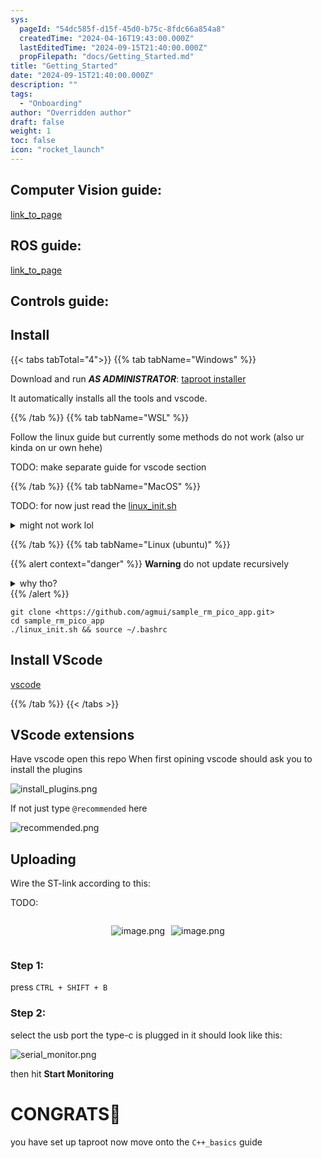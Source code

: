 ```yaml
---
sys:
  pageId: "54dc585f-d15f-45d0-b75c-8fdc66a854a8"
  createdTime: "2024-04-16T19:43:00.000Z"
  lastEditedTime: "2024-09-15T21:40:00.000Z"
  propFilepath: "docs/Getting_Started.md"
title: "Getting_Started"
date: "2024-09-15T21:40:00.000Z"
description: ""
tags:
  - "Onboarding"
author: "Overridden author"
draft: false
weight: 1
toc: false
icon: "rocket_launch"
---
```


## Computer Vision guide:

[link_to_page](86d45bc0-388b-4d26-8848-44f255f73d0e)

## ROS guide:

[link_to_page](3c76c1de-ec8f-46d6-8b0a-294005edc2d5)

## Controls guide:

## Install

{{< tabs tabTotal="4">}}
{{% tab tabName="Windows" %}}

Download and run _**AS ADMINISTRATOR**_: [taproot installer](https://github.com/Thornbots/TeachingFreshies/releases/tag/1.0)

It automatically installs all the tools and vscode.

{{% /tab %}}
{{% tab tabName="WSL" %}}

Follow the linux guide but currently some methods do not work (also ur kinda on ur own hehe)

TODO: make separate guide for vscode section

{{% /tab %}}
{{% tab tabName="MacOS" %}}

TODO: for now just read the [linux_init.sh](https://github.com/agmui/sample_rm_pico_app/blob/main/linux_init.sh)

<details>
<summary>might not work lol</summary>

`brew install libusb pkg-config`

Next install: [vscode](https://code.visualstudio.com/Download)

</details>

{{% /tab %}}
{{% tab tabName="Linux (ubuntu)" %}}

{{% alert context="danger" %}}
**Warning** do not update recursively
<details>
<summary>why tho?</summary>
There are some submodules that may go on for a while (like tinyusb) and I highly
recommend you don't need to get them.
If you want to see what submodules I update just look in `linux_init.sh`
</details>
{{% /alert %}}

```shell
git clone <https://github.com/agmui/sample_rm_pico_app.git>
cd sample_rm_pico_app
./linux_init.sh && source ~/.bashrc
```

## Install VScode

[vscode](https://code.visualstudio.com/Download)

{{% /tab %}}
{{< /tabs >}}

## VScode extensions

Have vscode open this repo
When first opining vscode should ask you to install the plugins

![install_plugins.png](https://prod-files-secure.s3.us-west-2.amazonaws.com/d518164a-d88e-44d1-a4ee-3adb3bd8bce0/89bd30f0-1825-4e77-867b-0a41ce370880/install_plugins.png?X-Amz-Algorithm=AWS4-HMAC-SHA256&X-Amz-Content-Sha256=UNSIGNED-PAYLOAD&X-Amz-Credential=ASIAZI2LB466SDQZYM7E%2F20250317%2Fus-west-2%2Fs3%2Faws4_request&X-Amz-Date=20250317T100904Z&X-Amz-Expires=3600&X-Amz-Security-Token=IQoJb3JpZ2luX2VjEOn%2F%2F%2F%2F%2F%2F%2F%2F%2F%2FwEaCXVzLXdlc3QtMiJGMEQCIFnKNBoa6zHfuGe2YgloA4eCd5HZ3km0hfovXnAb%2FlRiAiBzBRA0pslqpaqJh3BWZBQfBR7t2JGz6%2FgnX2%2BlVY7N9yr%2FAwhCEAAaDDYzNzQyMzE4MzgwNSIMElE3m%2F%2FL9jfkF9m1KtwDb%2Fv6D9%2Fgd9PgFPCFxzcEl3W9EVIrIUT%2F7anEUjSv0V9HynFso7twaTxsiRlXUTHlMGGlb099K7jNLCamr3HX30S1HkY3TA4IRowvdnsn411FVdva5wDJbQcFRCgK6QBSctVlN2RHA89X4LR%2BdtrXl5QDTI492lugo%2Fvae9GKeVwoa6jQhXHW3AJS0k4vOnl%2BN2tQ40Q5h0wJHJg0d5RnHrh1tdK5bQOa4%2FiTP9fPXU7Zd%2BU4FTS6Lt1C3m1OwJgH3f%2BDQ86jCUsBXiyihurmDOOh5tzZdP4fibkQjif3BCG%2BCCBQN00B%2BML3%2Bpf0S8StZJHqq9AYtR8JE6AqFC5qXwErPf6jLqcjLr0l7dq9Vc7Qv8mtuPh3U8oC8tS8wT%2B9nOZNxHt8HxF0Ck%2BbDUTfK%2F2fBeP5zuqxOp7%2FTL1YmF1vm6seLz1rm1cCkzjGnsfTbO7ze4hvmRDHPRf6DP0D0iN7x%2BUmfzDM09T9GCAt7oAnJKdFQCwebC670WP6v0EFoHDtVJzPQoruqZj27MH%2FrMTX0tHHp1vXELdr3ZSW0ADKsNMZ3CQZiC0H26fvrv0uIDYowAYQGq31u%2FJJ7uK9oyaxQIBcoEZQyYFKKc6DLAw3Jl1okoed8KG8QVswic%2FfvgY6pgE%2BESb3ueOWu%2BGaOQiv7Yf1Qr2n%2FV3wKcu7tD4iZR%2BwZi0cfmZIaETXxDhyyuVZT9w49Zt1C8BLj7QQmpsFHpvnZKb2KU1fmOpuGejg5v%2FyydP09B5Tuh5KKa84LVzWVMymyuenyoT%2FzZQOttHTu9aJqWm4SNdlmmctb8ixrbTKroD%2FZiCj8ryc6c%2FY4MCR%2BJdMXp9tBFE7ABYWc8WrkZt4B%2ByEkjKU&X-Amz-Signature=0404d583818b559a5797d0f487615990fa7c98717d07d5631eaa927c434d46f4&X-Amz-SignedHeaders=host&x-id=GetObject)

If not just type `@recommended` here  

![recommended.png](https://prod-files-secure.s3.us-west-2.amazonaws.com/d518164a-d88e-44d1-a4ee-3adb3bd8bce0/61e661e9-5d85-4dfc-be0d-8d2097a5e793/recommended.png?X-Amz-Algorithm=AWS4-HMAC-SHA256&X-Amz-Content-Sha256=UNSIGNED-PAYLOAD&X-Amz-Credential=ASIAZI2LB466SDQZYM7E%2F20250317%2Fus-west-2%2Fs3%2Faws4_request&X-Amz-Date=20250317T100904Z&X-Amz-Expires=3600&X-Amz-Security-Token=IQoJb3JpZ2luX2VjEOn%2F%2F%2F%2F%2F%2F%2F%2F%2F%2FwEaCXVzLXdlc3QtMiJGMEQCIFnKNBoa6zHfuGe2YgloA4eCd5HZ3km0hfovXnAb%2FlRiAiBzBRA0pslqpaqJh3BWZBQfBR7t2JGz6%2FgnX2%2BlVY7N9yr%2FAwhCEAAaDDYzNzQyMzE4MzgwNSIMElE3m%2F%2FL9jfkF9m1KtwDb%2Fv6D9%2Fgd9PgFPCFxzcEl3W9EVIrIUT%2F7anEUjSv0V9HynFso7twaTxsiRlXUTHlMGGlb099K7jNLCamr3HX30S1HkY3TA4IRowvdnsn411FVdva5wDJbQcFRCgK6QBSctVlN2RHA89X4LR%2BdtrXl5QDTI492lugo%2Fvae9GKeVwoa6jQhXHW3AJS0k4vOnl%2BN2tQ40Q5h0wJHJg0d5RnHrh1tdK5bQOa4%2FiTP9fPXU7Zd%2BU4FTS6Lt1C3m1OwJgH3f%2BDQ86jCUsBXiyihurmDOOh5tzZdP4fibkQjif3BCG%2BCCBQN00B%2BML3%2Bpf0S8StZJHqq9AYtR8JE6AqFC5qXwErPf6jLqcjLr0l7dq9Vc7Qv8mtuPh3U8oC8tS8wT%2B9nOZNxHt8HxF0Ck%2BbDUTfK%2F2fBeP5zuqxOp7%2FTL1YmF1vm6seLz1rm1cCkzjGnsfTbO7ze4hvmRDHPRf6DP0D0iN7x%2BUmfzDM09T9GCAt7oAnJKdFQCwebC670WP6v0EFoHDtVJzPQoruqZj27MH%2FrMTX0tHHp1vXELdr3ZSW0ADKsNMZ3CQZiC0H26fvrv0uIDYowAYQGq31u%2FJJ7uK9oyaxQIBcoEZQyYFKKc6DLAw3Jl1okoed8KG8QVswic%2FfvgY6pgE%2BESb3ueOWu%2BGaOQiv7Yf1Qr2n%2FV3wKcu7tD4iZR%2BwZi0cfmZIaETXxDhyyuVZT9w49Zt1C8BLj7QQmpsFHpvnZKb2KU1fmOpuGejg5v%2FyydP09B5Tuh5KKa84LVzWVMymyuenyoT%2FzZQOttHTu9aJqWm4SNdlmmctb8ixrbTKroD%2FZiCj8ryc6c%2FY4MCR%2BJdMXp9tBFE7ABYWc8WrkZt4B%2ByEkjKU&X-Amz-Signature=79952b84782b5b2b26d74931dc5c4f50487253c965b53a578586a02293d81268&X-Amz-SignedHeaders=host&x-id=GetObject)

## Uploading

Wire the ST-link according to this:

TODO:

<div style="display: flex;flex-direction: row; column-gap:10px; max-width: 630px;justify-content: center;">
<div>

![image.png](https://prod-files-secure.s3.us-west-2.amazonaws.com/d518164a-d88e-44d1-a4ee-3adb3bd8bce0/210ecb78-1116-4d7b-b9b7-2292f66fa2c2/image.png?X-Amz-Algorithm=AWS4-HMAC-SHA256&X-Amz-Content-Sha256=UNSIGNED-PAYLOAD&X-Amz-Credential=ASIAZI2LB466SBQ7U3W5%2F20250317%2Fus-west-2%2Fs3%2Faws4_request&X-Amz-Date=20250317T100907Z&X-Amz-Expires=3600&X-Amz-Security-Token=IQoJb3JpZ2luX2VjEOn%2F%2F%2F%2F%2F%2F%2F%2F%2F%2FwEaCXVzLXdlc3QtMiJIMEYCIQDET5ouJ2TBrWQt1FVP8pbgiLG0em2eM%2FHmjsDzyGTWHgIhAN0gIpAi26WUJykHooxo6Zj1h%2FwYeZm2vDycKT98DkZlKv8DCEIQABoMNjM3NDIzMTgzODA1IgyzZeyMx4xLaeBmwOQq3AMmlq%2Bu7dO8ZLxoIzr17B%2BTusCd20IKyjVex9hctMJd0xpgvZapQq4k6hB727xle4%2Ft2KRJMmd6OvltnJYzrs8aJJpu8D4a01DRV25rv%2BqiV%2BQQrjNs0MgevIPmePHWp6PeCfWuGGsRlNMFvl%2BQ8gXyfWxsMayTT1Uysv9xrmKr4J6hT0FsRoF4kb7dZ5gBtNQaL%2FtXicCzwUDDpwpkYYsHgikRksBLEPyjqDlstaYhQoqkiB2Hmc5lGeD4fTg7BjxSnl4hyH%2BY%2F6nwmDndnZz8trIUG1rzyMstpVKwxBqbBJUMJ%2F2Zgubnb3dCbB9VJYWJ9Aqy5Q1Sfud%2BE4SV1%2B3LvHj2PZsS6yt5FfusYY9Qvh%2Fz6f7QNXuEkQLAg5owKciM3xqt16SiOLCbgQHKGBQRp4AgaH2b1MdC%2BnbN3GojhkcbPMyViUuXRQQL4fgflj9KYOGKMWDCUwQxb4phv95fD%2FuqlIqlDI%2FHifFM8jZPemk9Wz%2FND3AhEio3OdwoarUUIcUqc%2F5rs%2Fftt9QIIGmeK698t35ZBMoAr6zciZwvvABnmQYSv5EwCUffR1tjxedDqEuKEDFjOKx8Cg2iTlmKakuNIr97S%2Bb1DfqoWBmAo%2FY%2BZh0APst5MUqG1DCgz9%2B%2BBjqkAaNtUWIAsm7zEGmsMh2WrrZVQJJrsPOfUMA7DleD7yUXJX74WVQUnbTQPIR0hFLccRloyMPHFcQIbklGldNt7WRqiSOvpVuJOTKB8ncWYfE3XDmilYt7xXzhO6hWIlOmCc73Q4PDeRBRvexSgQW4e5lQwfoe3qjq7R5r9D7QkiY9AX0v5uUajxCmVxRlscUdO5BHReiyoV5ZMPX7R3aNkOhZMJ%2Fx&X-Amz-Signature=5d7fe3ff8d80cc6728924128a6937f2b2f26947e16fb1073f4dba1f4fdcc7660&X-Amz-SignedHeaders=host&x-id=GetObject)

</div>
<div>

![image.png](https://prod-files-secure.s3.us-west-2.amazonaws.com/d518164a-d88e-44d1-a4ee-3adb3bd8bce0/33a0fd0f-8ca6-4a86-8e09-26e95ded1fff/image.png?X-Amz-Algorithm=AWS4-HMAC-SHA256&X-Amz-Content-Sha256=UNSIGNED-PAYLOAD&X-Amz-Credential=ASIAZI2LB4666F4D5YIZ%2F20250317%2Fus-west-2%2Fs3%2Faws4_request&X-Amz-Date=20250317T100909Z&X-Amz-Expires=3600&X-Amz-Security-Token=IQoJb3JpZ2luX2VjEOn%2F%2F%2F%2F%2F%2F%2F%2F%2F%2FwEaCXVzLXdlc3QtMiJHMEUCIAgOntoYZj%2FHtwMMFJofaO4FDHEjm%2BX6anx7U%2BMJIxV3AiEAxZMwM3eSA%2FbJyugh3Bud5P5h1CtPoNtr1cbE1JzA1zAq%2FwMIQhAAGgw2Mzc0MjMxODM4MDUiDOZ8PENdTvj7bSZgxSrcA8%2FUhypTKp580inCOSIYyAKLX%2B4AK3i30fU8Hi%2Bstdxnj8dv7p0H2sjFMeQkXutP25wGc7CULdckEFkj%2Fve4myRs%2BZuomn%2BAZtw40whHgc8MrVpOJQJLM%2FeOH8E6pLnWxeAtUBNmdYcZwWK6LTHBGSnuCuekQb3oTKiIluES1HgyoFadIPMkKLDLB%2BLVMeVtXK93dH36bfEhvxDoz%2BX7REA7O%2FCz7T7lDtPjH97eOjYfSljiAXTSt7ioPR2dKYLPK%2BcBfYpU%2BpkHi6pgSJzXe1rWI8xKaGdrpU1n6aVfUY95CEKCmlYxGVXSfKwD9Zzpzbg2mJT8CbsCwP6eDIX9uzA0j1zOYhmXPTlawwyDNC7yaonBT1EK8yLvEPDU7c%2FDd5r3wHh00BQ9g%2FDNrtvOl74dMIS%2FRMv0bJR411C8XIHDYyzE6qJ7JJktu8zaOgVSmhkJY9sCiy6Ql%2FzzdyyxGxjYgDivpNFrKkJRkCV0dRtKL98xRt%2FiOKmj0ZnsaQ9%2BORuxSQWqNUyEPhIhmoxZJMPr%2FUnCP%2FGq0D1Y%2BxFjCyR%2Bnn8amZTiuaMeruiXjL3LGiNQERQa5B3VSTvCgDRdeOalqmcgde6b%2Fif1Oggptpz%2FWHsaXUcrBID05DFPMNvO374GOqUBUTYM%2Fv7IkWLgzHLibO%2Fn3S%2Fr0HAxesYgfbF9p99lBSIxERWhiXLnPez2oK5iH1ZS0GzIpSItdGpM3XLxmznmg2J8x9D0%2BFJiA2Bd1khy6LGUOz3mafNsFxhbbHQ10MMqYobwQrcixSqCIeYHW4HFYaMDIWb2%2FEq5Sd9XFjOFHCTU5ZTAehVlHtUslIxZVWne8HyF7wKi8UPI7UFwqu5e6%2Fcb4nul&X-Amz-Signature=7fb5e2f4fd569f344eb4315e6bc9697d44deaa9bbd609023b940b7856440c0ec&X-Amz-SignedHeaders=host&x-id=GetObject)

</div>
</div>

### Step 1:

press `CTRL + SHIFT + B`

### Step 2:

select the usb port the type-c is plugged in it should look like this:

![serial_monitor.png](https://prod-files-secure.s3.us-west-2.amazonaws.com/d518164a-d88e-44d1-a4ee-3adb3bd8bce0/f03f4774-05d4-4393-b6a0-d5efb6d315ab/serial_monitor.png?X-Amz-Algorithm=AWS4-HMAC-SHA256&X-Amz-Content-Sha256=UNSIGNED-PAYLOAD&X-Amz-Credential=ASIAZI2LB466SDQZYM7E%2F20250317%2Fus-west-2%2Fs3%2Faws4_request&X-Amz-Date=20250317T100904Z&X-Amz-Expires=3600&X-Amz-Security-Token=IQoJb3JpZ2luX2VjEOn%2F%2F%2F%2F%2F%2F%2F%2F%2F%2FwEaCXVzLXdlc3QtMiJGMEQCIFnKNBoa6zHfuGe2YgloA4eCd5HZ3km0hfovXnAb%2FlRiAiBzBRA0pslqpaqJh3BWZBQfBR7t2JGz6%2FgnX2%2BlVY7N9yr%2FAwhCEAAaDDYzNzQyMzE4MzgwNSIMElE3m%2F%2FL9jfkF9m1KtwDb%2Fv6D9%2Fgd9PgFPCFxzcEl3W9EVIrIUT%2F7anEUjSv0V9HynFso7twaTxsiRlXUTHlMGGlb099K7jNLCamr3HX30S1HkY3TA4IRowvdnsn411FVdva5wDJbQcFRCgK6QBSctVlN2RHA89X4LR%2BdtrXl5QDTI492lugo%2Fvae9GKeVwoa6jQhXHW3AJS0k4vOnl%2BN2tQ40Q5h0wJHJg0d5RnHrh1tdK5bQOa4%2FiTP9fPXU7Zd%2BU4FTS6Lt1C3m1OwJgH3f%2BDQ86jCUsBXiyihurmDOOh5tzZdP4fibkQjif3BCG%2BCCBQN00B%2BML3%2Bpf0S8StZJHqq9AYtR8JE6AqFC5qXwErPf6jLqcjLr0l7dq9Vc7Qv8mtuPh3U8oC8tS8wT%2B9nOZNxHt8HxF0Ck%2BbDUTfK%2F2fBeP5zuqxOp7%2FTL1YmF1vm6seLz1rm1cCkzjGnsfTbO7ze4hvmRDHPRf6DP0D0iN7x%2BUmfzDM09T9GCAt7oAnJKdFQCwebC670WP6v0EFoHDtVJzPQoruqZj27MH%2FrMTX0tHHp1vXELdr3ZSW0ADKsNMZ3CQZiC0H26fvrv0uIDYowAYQGq31u%2FJJ7uK9oyaxQIBcoEZQyYFKKc6DLAw3Jl1okoed8KG8QVswic%2FfvgY6pgE%2BESb3ueOWu%2BGaOQiv7Yf1Qr2n%2FV3wKcu7tD4iZR%2BwZi0cfmZIaETXxDhyyuVZT9w49Zt1C8BLj7QQmpsFHpvnZKb2KU1fmOpuGejg5v%2FyydP09B5Tuh5KKa84LVzWVMymyuenyoT%2FzZQOttHTu9aJqWm4SNdlmmctb8ixrbTKroD%2FZiCj8ryc6c%2FY4MCR%2BJdMXp9tBFE7ABYWc8WrkZt4B%2ByEkjKU&X-Amz-Signature=a8412750c766a025170f281dcda62f6b2407849c4ef556dcad0d0c5427e527b7&X-Amz-SignedHeaders=host&x-id=GetObject)

then hit **Start Monitoring**

# CONGRATS🎉

you have set up taproot now move onto the `C++_basics` guide
